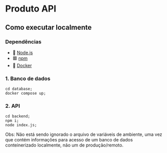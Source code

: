 # Produto API

## Como executar localmente

### Dependências
- 🔶 [Node.js](https://nodejs.org/)
- 🟥 [npm](https://docs.npmjs.com/downloading-and-installing-node-js-and-npm)
- 🐋 [Docker](https://www.docker.com/)

### 1. Banco de dados
```
cd database;
docker compose up;
```
### 2. API
```
cd backend;
npm i;
node index.js;
```
Obs: Não está sendo ignorado o arquivo de variáveis de ambiente, uma vez que contém informações para acesso de um banco de dados conteinerizado localmente, não um de produção/remoto.
